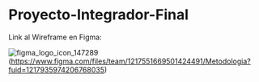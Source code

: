 # Proyecto-Integrador-Final

Link al Wireframe en Figma:

![figma_logo_icon_147289](https://user-images.githubusercontent.com/103141811/225666687-4ce263e2-e8da-4f9f-8a75-2e4152ad2f35.svg)(https://www.figma.com/files/team/1217551669501424491/Metodologia?fuid=1217935974206768035)
